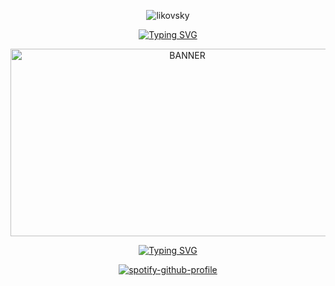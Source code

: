 <p align="center"> <img src="https://komarev.com/ghpvc/?username=likovskyx&label=live%20by%20the%20sword%20die%20by%20the%20sword&color=b8041e&style=plastic" alt="likovsky" /> </p>

<div align="center">
  <a href="https://git.io/typing-svg">
    <img src="https://readme-typing-svg.demolab.com?font=Barrio&duration=2000&pause=10&color=0F5F7DFF&center=true&vCenter=true&width=435&lines=salt+to+taste;salt+for+the+little+hole;in+that+face" alt="Typing SVG" />
  </a>
</div>

<p align="center"> <img src="https://i.ibb.co/k8xPcJH/for-github.png" width="550" height="300" alt="BANNER"/>

<div align="center">
  <a href="https://git.io/typing-svg">
    <img src="https://readme-typing-svg.demolab.com?font=Krona+One&size=15&duration=0.1&pause=1000&color=188182FF&center=true&vCenter=true&repeat=false&width=435&lines=always+ask+for+name+%26+pronouns" alt="Typing SVG" />
   </a>
</div>

<p align="center">
  <a href="https://spotify-github-profile.kittinanx.com/api/view?uid=nxy9aa2smpdjkrrbx547hnjj0&redirect=true">
    <img src="https://spotify-github-profile.kittinanx.com/api/view?uid=nxy9aa2smpdjkrrbx547hnjj0&cover_image=true&theme=natemoo-re&show_offline=true&background_color=121212&interchange=true&bar_color=53b14f&bar_color_cover=false" alt="spotify-github-profile" />
  </a>
</p>

